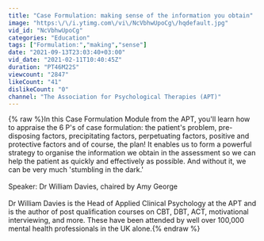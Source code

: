 ```yaml
---
title: "Case Formulation: making sense of the information you obtain"
image: "https:\/\/i.ytimg.com\/vi\/NcVbhwUpoCg\/hqdefault.jpg"
vid_id: "NcVbhwUpoCg"
categories: "Education"
tags: ["Formulation:","making","sense"]
date: "2021-09-13T23:03:40+03:00"
vid_date: "2021-02-11T10:40:45Z"
duration: "PT46M22S"
viewcount: "2847"
likeCount: "41"
dislikeCount: "0"
channel: "The Association for Psychological Therapies (APT)"
---
```

{% raw %}In this Case Formulation Module from the APT, you'll learn how to appraise the 6 P's of case formulation: the patient's problem, pre-disposing factors, precipitating factors, perpetuating factors, positive and protective factors and of course, the plan! It enables us to form a powerful strategy to organise the information we obtain in the assessment so we can help the patient as quickly and effectively as possible. And without it, we can be very much 'stumbling in the dark.'<br /><br />Speaker: Dr William Davies, chaired by Amy George<br /><br />Dr William Davies is the Head of Applied Clinical Psychology at the APT and is the author of post qualification courses on CBT, DBT, ACT, motivational interviewing, and more. These have been attended by well over 100,000 mental health professionals in the UK alone.{% endraw %}
